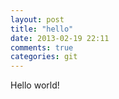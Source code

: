 ```yaml
---
layout: post
title: "hello"
date: 2013-02-19 22:11
comments: true
categories: git
---
```


Hello world!
